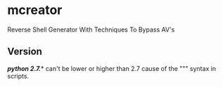 # mcreator
Reverse Shell Generator With Techniques To Bypass AV's

## Version
***python 2.7.**** can't be lower or higher than 2.7 cause of the """ syntax in scripts.
